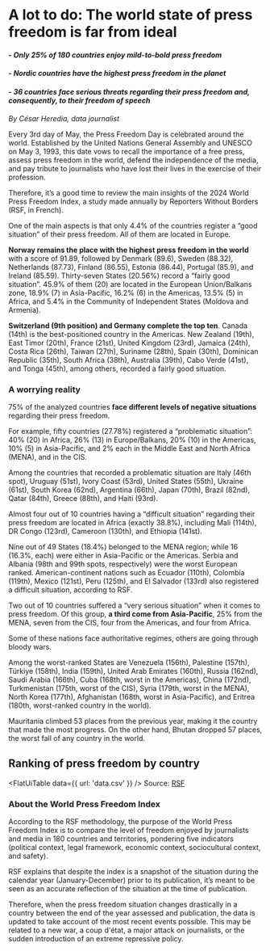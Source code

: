 # A lot to do: The world state of press freedom is far from ideal
#### - *Only 25% of 180 countries enjoy mild-to-bold press freedom*
#### - *Nordic countries have the highest press freedom in the planet*
#### - *36 countries face serious threats regarding their press freedom and, consequently, to their freedom of speech*

*By César Heredia, data journalist*

Every 3rd day of May, the Press Freedom Day is celebrated around the world. Established by the United Nations General Assembly and UNESCO on May 3, 1993, this date vows to recall the importance of a free press, assess press freedom in the world, defend the independence of the media, and pay tribute to journalists who have lost their lives in the exercise of their profession.

Therefore, it’s a good time to review the main insights of the 2024 World Press Freedom Index, a study made annually by Reporters Without Borders (RSF, in French).

One of the main aspects is that only 4.4% of the countries register a “good situation” of their press freedom. All of them are located in Europe.

**Norway remains the place with the highest press freedom in the world** with a score of 91.89, followed by Denmark (89.6), Sweden (88.32), Netherlands (87.73), Finland (86.55), Estonia (86.44), Portugal (85.9), and Ireland (85.59).
Thirty-seven States (20.56%) record a “fairly good situation”. 45.9% of them (20) are located in the European Union/Balkans zone, 18.9% (7) in Asia-Pacific, 16.2% (6) in the Americas, 13.5% (5) in Africa, and 5.4% in the Community of Independent States (Moldova and Armenia).

**Switzerland (9th position) and Germany complete the top ten**. Canada (14th) is the best-positioned country in the Americas. 
New Zealand (19th), East Timor (20th), France (21st), United Kingdom (23rd), Jamaica (24th), Costa Rica (26th), Taiwan (27th), Suriname (28th), Spain (30th), Dominican Republic (35th), South Africa (38th), Australia (39th), Cabo Verde (41st), and Tonga (45th), among others, recorded a fairly good situation. 

### A worrying reality

75% of the analyzed countries **face different levels of negative situations** regarding their press freedom.

For example, fifty countries (27.78%) registered a “problematic situation”: 40% (20) in Africa, 26% (13) in Europe/Balkans, 20% (10) in the Americas, 10% (5) in Asia-Pacific, and 2% each in the Middle East and North Africa (MENA), and in the CIS.

Among the countries that recorded a problematic situation are Italy (46th spot), Uruguay (51st), Ivory Coast (53rd), United States (55th), Ukraine (61st), South Korea (62nd), Argentina (66th), Japan (70th), Brazil (82nd), Qatar (84th), Greece (88th), and Haiti (93rd).

Almost four out of 10 countries having a “difficult situation” regarding their press freedom are located in Africa (exactly 38.8%), including Mali (114th), DR Congo (123rd), Cameroon (130th), and Ethiopia (141st). 

Nine out of 49 States (18.4%) belonged to the MENA region; while 16 (16.3%, each) were either in Asia-Pacific or the Americas.
Serbia and Albania (98th and 99th spots, respectively) were the worst European ranked. American-continent nations such as Ecuador (110th), Colombia (119th), Mexico (121st), Peru (125th), and El Salvador (133rd) also registered a difficult situation, according to RSF. 

Two out of 10 countries suffered a “very serious situation” when it comes to press freedom. Of this group, **a third come from Asia-Pacific**, 25% from the MENA, seven from the CIS, four from the Americas, and four from Africa. 

Some of these nations face authoritative regimes, others are going through bloody wars.

Among the worst-ranked States are Venezuela (156th), Palestine (157th), Türkiye (158th), India (159th), United Arab Emirates (160th), Russia (162nd), Saudi Arabia (166th), Cuba (168th, worst in the Americas), China (172nd), Turkmenistan (175th, worst of the CIS), Syria (179th, worst in the MENA), North Korea (177th), Afghanistan (168th, worst in Asia-Pacific), and Eritrea (180th, worst-ranked country in the world).

Mauritania climbed 53 places from the previous year, making it the country that made the most progress. On the other hand, Bhutan dropped 57 places, the worst fall of any country in the world.

## Ranking of press freedom by country
<FlatUiTable
  data={{
    url: 'data.csv'
  }}
/>
Source: [RSF](https://rsf.org/en/index?year=2024)

### About the World Press Freedom Index

According to the RSF methodology, the purpose of the World Press Freedom Index is to compare the level of freedom enjoyed by journalists and media in 180 countries and territories, pondering five indicators (political context, legal framework, economic context, sociocultural context, and safety).

RSF explains that despite the index is a snapshot of the situation during the calendar year (January-December) prior to its publication, it’s meant to be seen as an accurate reflection of the situation at the time of publication. 

Therefore, when the press freedom situation changes drastically in a country between the end of the year assessed and publication, the data is updated to take account of the most recent events possible. This may be related to a new war, a coup d'état, a major attack on journalists, or the sudden introduction of an extreme repressive policy.
